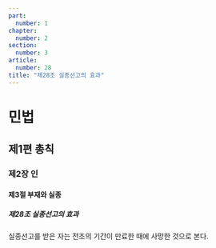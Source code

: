 ```yaml
---
part:
  number: 1
chapter:
  number: 2
section:
  number: 3
article:
  number: 28
title: "제28조 실종선고의 효과"
---
```

# 민법

## 제1편 총칙

### 제2장 인

#### 제3절 부재와 실종

##### 제28조 실종선고의 효과

실종선고를 받은 자는 전조의 기간이 만료한 때에 사망한 것으로 본다.
